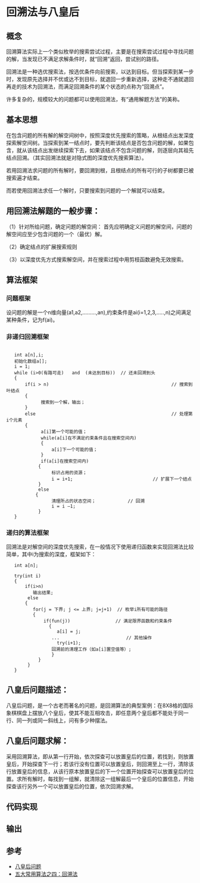 # 回溯法与八皇后

## 概念
回溯算法实际上一个类似枚举的搜索尝试过程，主要是在搜索尝试过程中寻找问题的解，当发现已不满足求解条件时，就“回溯”返回，尝试别的路径。

回溯法是一种选优搜索法，按选优条件向前搜索，以达到目标。但当探索到某一步时，发现原先选择并不优或达不到目标，就退回一步重新选择，这种走不通就退回再走的技术为回溯法，而满足回溯条件的某个状态的点称为“回溯点”。

许多复杂的，规模较大的问题都可以使用回溯法，有“通用解题方法”的美称。

## 基本思想

在包含问题的所有解的解空间树中，按照深度优先搜索的策略，从根结点出发深度探索解空间树。当探索到某一结点时，要先判断该结点是否包含问题的解，如果包含，就从该结点出发继续探索下去，如果该结点不包含问题的解，则逐层向其祖先结点回溯。（其实回溯法就是对隐式图的深度优先搜索算法）。

若用回溯法求问题的所有解时，要回溯到根，且根结点的所有可行的子树都要已被搜索遍才结束。

而若使用回溯法求任一个解时，只要搜索到问题的一个解就可以结束。

## 用回溯法解题的一般步骤：

（1）针对所给问题，确定问题的解空间：
  首先应明确定义问题的解空间，问题的解空间应至少包含问题的一个（最优）解。

（2）确定结点的扩展搜索规则

（3）以深度优先方式搜索解空间，并在搜索过程中用剪枝函数避免无效搜索。

## 算法框架

### 问题框架

设问题的解是一个n维向量(a1,a2,………,an),约束条件是ai(i=1,2,3,…..,n)之间满足某种条件，记为f(ai)。

### 非递归回溯框架
```

   int a[n],i;
   初始化数组a[];
   i = 1;
   while (i>0(有路可走)   and  (未达到目标))  // 还未回溯到头
   {
       if(i > n)                                              // 搜索到叶结点
       {
             搜索到一个解，输出；
       }
       else                                                   // 处理第i个元素
       {
             a[i]第一个可能的值；
             while(a[i]在不满足约束条件且在搜索空间内)
             {
                 a[i]下一个可能的值；
             }
             if(a[i]在搜索空间内)
            {
                 标识占用的资源；
                 i = i+1;                              // 扩展下一个结点
            }
            else
           {
                 清理所占的状态空间；            // 回溯
                 i = i –1;
            }
   }
```
### 递归的算法框架

回溯法是对解空间的深度优先搜索，在一般情况下使用递归函数来实现回溯法比较简单，其中i为搜索的深度，框架如下：

```
   int a[n];

   try(int i)
   {
       if(i>n)
          输出结果;
        else
       {
          for(j = 下界; j <= 上界; j=j+1)  // 枚举i所有可能的路径
          {
              if(fun(j))                 // 满足限界函数和约束条件
                {
                   a[i] = j;
                 ...                         // 其他操作
                   try(i+1);
                 回溯前的清理工作（如a[i]置空值等）;
                 }
            }
        }
   }
```  


## 八皇后问题描述：

八皇后问题，是一个古老而著名的问题，是回溯算法的典型案例：在8X8格的国际象棋棋盘上摆放八个皇后，使其不能互相攻击，即任意两个皇后都不能处于同一行、同一列或同一斜线上，问有多少种摆法。

## 八皇后问题求解：

采用回溯算法，即从第一行开始，依次探查可以放置皇后的位置，若找到，则放置皇后，开始探查下一行；若该行没有位置可以放置皇后，则回溯至上一行，清除该行放置皇后的信息，从该行原本放置皇后的下一个位置开始探查可以放置皇后的位置。求所有解时，每找到一组解，就清除这一组解最后一个皇后的位置信息，开始探查该行另外一个可以放置皇后的位置，依次回溯求解。

## 代码实现

## 输出

## 参考

- [八皇后问题][1]
- [五大常用算法之四：回溯法][2]

[1]:https://www.jianshu.com/p/1ad1026c5a8b
[2]:http://www.cnblogs.com/steven_oyj/archive/2010/05/22/1741376.html
